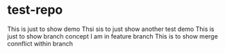 # test-repo
This is  just to show demo
Thsi sis to just show another test demo
This is just to show branch concept
I am in feature branch
This is to show merge connflict within branch
